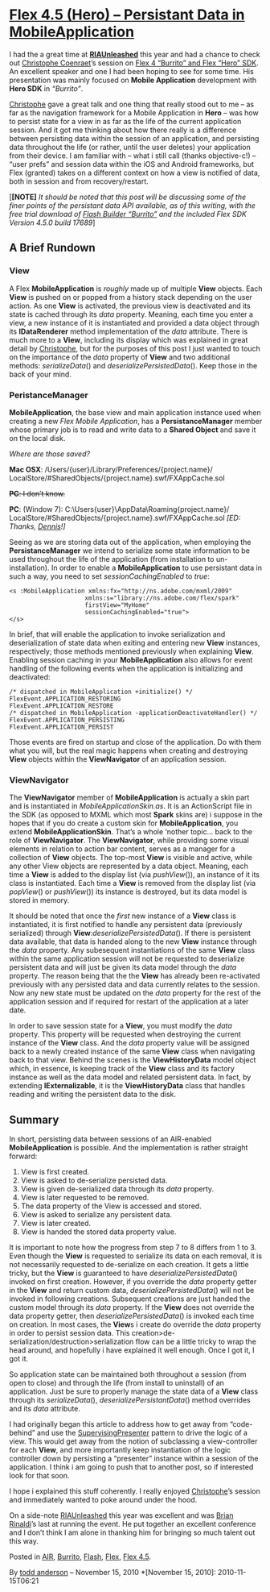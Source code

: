# [Flex 4.5 (Hero) – Persistant Data in MobileApplication](http://custardbelly.com/blog/2010/11/15/flex-hero-persistant-data-in-mobileapplication/)

I had the a great time at [**RIAUnleashed**](http://riaunleashed.com/) this year and had a chance to check out [Christophe Coenraet](http://coenraets.org/)’s session on [Flex 4 “Burrito” and Flex “Hero” SDK](http://labs.adobe.com/technologies/flashbuilder_burrito/). An excellent speaker and one I had been hoping to see for some time. His presentation was mainly focused on **Mobile Application** development with **Hero SDK** in _“Burrito”_.

[Christophe](http://coenraets.org/) gave a great talk and one thing that really stood out to me – as far as the navigation framework for a Mobile Application in **Hero** – was how to persist state for a view in as far as the life of the current application session. And it got me thinking about how there really is a difference between persisting data within the session of an application, and persisting data throughout the life (or rather, until the user deletes) your application from their device. I am familiar with – what i still call (thanks objective-c!) – “user prefs” and session data within the iOS and Android frameworks, but Flex (granted) takes on a different context on how a view is notified of data, both in session and from recovery/restart.

[**[NOTE]** _It should be noted that this post will be discussing some of the finer points of the persistant data API available, as of this writing, with the free trial download of [Flash Builder “Burrito”](http://labs.adobe.com/technologies/flashbuilder_burrito/) and the included Flex SDK Version 4.5.0 build 17689_]

## A Brief Rundown

### View

A Flex **MobileApplication** is *roughly* made up of multiple **View** objects. Each **View** is pushed on or popped from a history stack depending on the user action. As one **View** is activated, the previous view is deactivated and its state is cached through its _data_ property. Meaning, each time you enter a view, a new instance of it is instantiated and provided a data object through its **IDataRenderer** method implementation of the _data_ attribute. There is much more to a **View**, including its display which was explained in great detail by [Christophe](http://coenraets.org), but for the purposes of this post I just wanted to touch on the importance of the _data_ property of **View** and two additional methods: _serializeData_() and _deserializePersistedData_(). Keep those in the back of your mind.

### PeristanceManager

**MobileApplication**, the base view and main application instance used when creating a new _Flex Mobile Application_, has a **PersistanceManager** member whose primary job is to read and write data to a **Shared Object** and save it on the local disk.

_Where are those saved?_

**Mac OSX**: /Users/{user}/Library/Preferences/{project.name}/  
LocalStore/#SharedObjects/{project.name}.swf/FXAppCache.sol

<del>**PC**: I don’t know.</del>

**PC**: (Window 7): C:\Users\{user}\AppData\Roaming\{project.name}/  
LocalStore/#SharedObjects/{project.name}.swf/FXAppCache.sol _[ED: Thanks, [Dennis](http://www.gread.net/devdesign/)!]_

Seeing as we are storing data out of the application, when employing the **PersistanceManager** we intend to serialize some state information to be used throughout the life of the application (from installation to un-installation). In order to enable a **MobileApplication** to use persistant data in such a way, you need to set _sessionCachingEnabled_ to _true_:
    
    <s :MobileApplication xmlns:fx="http://ns.adobe.com/mxml/2009" 
    					 xmlns:s="library://ns.adobe.com/flex/spark" 
    					 firstView="MyHome" 
    					 sessionCachingEnabled="true">
    </s>

In brief, that will enable the application to invoke serialization and deserialization of state data when exiting and entering new **View** instances, respectively; those methods mentioned previously when explaining **View**. Enabling session caching in your **MobileApplication** also allows for event handling of the following events when the application is initializing and deactivated:
    
    /* dispatched in MobileApplication +initialize() */
    FlexEvent.APPLICATION_RESTORING
    FlexEvent.APPLICATION_RESTORE
    /* dispatched in MobileApplication -applicationDeactivateHandler() */
    FlexEvent.APPLICATION_PERSISTING
    FlexEvent.APPLICATION_PERSIST

Those events are fired on startup and close of the application. Do with them what you will, but the real magic happens when creating and destroying **View** objects within the **ViewNavigator** of an application session.

### ViewNavigator

The **ViewNavigator** member of **MobileApplication** is actually a skin part and is instantiated in _MobileApplicationSkin.as_. It is an ActionScript file in the SDK (as opposed to MXML which most **Spark** skins are) i suppose in the hopes that if you do create a custom skin for **MobileApplication**, you extend **MobileApplicationSkin**. That’s a whole ‘nother topic… back to the role of **ViewNavigator**. The **ViewNavigator**, while providing some visual elements in relation to action bar content, serves as a manager for a collection of **View** objects. The top-most **View** is visible and active, while any other View objects are represented by a data object. Meaning, each time a **View** is added to the display list (via _pushView_()), an instance of it its class is instantiated. Each time a **View** is removed from the display list (via _popView_() or _pushView_()) its instance is destroyed, but its data model is stored in memory.

It should be noted that once the *first* new instance of a **View** class is instantiated, it is first notified to handle any persistent data (previously serialized) through **View**:_deserializePersistedData_(). If there is persistent data available, that data is handed along to the new **View** instance through the _data_ property. Any subesequent instantiations of the same **View** class within the same application session will not be requested to deserialize persistent data and will just be given its data model through the _data_ property. The reason being that the the **View** has already been re-activated previously with any persisted data and data currently relates to the session. Now any new state must be updated on the _data_ property for the rest of the application session and if required for restart of the application at a later date.

In order to save session state for a **View**, you must modify the _data_ property. This property will be requested when destroying the current instance of the **View** class. And the _data_ property value will be assigned back to a newly created instance of the same **View** class when navigating back to that view. Behind the scenes is the **ViewHistoryData** model object which, in essence, is keeping track of the **View** class and its factory instance as well as the data model and related persistent data. In fact, by extending **IExternalizable**, it is the **ViewHistoryData** class that handles reading and writing the persistent data to the disk.

## Summary

In short, persisting data between sessions of an AIR-enabled **MobileApplication** is possible. And the implementation is rather straight forward:

1. View is first created.  
2. View is asked to de-serialize persisted data.  
3. View is given de-serialized data through its _data_ property.  
4. View is later requested to be removed.  
5. The data property of the View is accessed and stored.  
6. View is asked to serialize any persistent data.  
7. View is later created.  
8. View is handed the stored data property value.

It is important to note how the progress from step 7 to 8 differs from 1 to 3. Even though the **View** is requested to serialize its data on each removal, it is not necessarily requested to de-serialize on each creation. It gets a little tricky, but the **View** is guaranteed to have _deserializePersistedData_() invoked on first creation. However, if you override the _data_ property getter in the **View** and return custom data, _deserializePersistedData_() will not be invoked in following creations. Subsequent creations are just handed the custom model through its _data_ property. If the **View** does not override the data property getter, then _deserializePersistedData_() is invoked each time on creation. In most cases, the **View**s i create do override the _data_ property in order to persist session data. This creation>de-serialization/destruction>serialization flow can be a little tricky to wrap the head around, and hopefully i have explained it well enough. Once I got it, I got it.

So application state can be maintained both throughout a session (from open to close) and through the life (from install to uninstall) of an application. Just be sure to properly manage the state data of a **View** class through its _serializeData_(), _deserializePersistantData_() method overrides and its _data_ attribute.

I had originally began this article to address how to get away from “code-behind” and use the [SupervisingPresenter](http://martinfowler.com/eaaDev/SupervisingPresenter.html) pattern to drive the logic of a view. This would get away from the notion of subclassing a view-controller for each **View**, and more importantly keep instantiation of the logic controller down by persisting a “presenter” instance within a session of the application. I think i am going to push that to another post, so if interested look for that soon.

I hope i explained this stuff coherently. I really enjoyed [Christophe](http://coenraets.org/)’s session and immediately wanted to poke around under the hood. 

On a side-note [RIAUnleashed](http://riaunleashed.com/) this year was excellent and was [Brian Rinaldi](http://www.remotesynthesis.com/)’s last at running the event. He put together an excellent conference and I don’t think I am alone in thanking him for bringing so much talent out this way.

Posted in [AIR](http://custardbelly.com/blog/category/air/), [Burrito](http://custardbelly.com/blog/category/burrito/), [Flash](http://custardbelly.com/blog/category/flash/), [Flex](http://custardbelly.com/blog/category/flex/), [Flex 4.5](http://custardbelly.com/blog/category/flex-4-5/).

By [todd anderson](http://custardbelly.com/blog/author/todd-anderson/) – November 15, 2010
  *[November 15, 2010]: 2010-11-15T06:21
